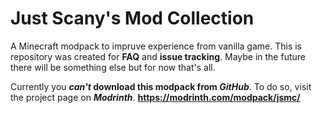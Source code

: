 # Just Scany's Mod Collection
A Minecraft modpack to impruve experience from vanilla game.
This is repository was created for **FAQ** and **issue tracking**.
Maybe in the future there will be something else but for now that's all.

Currently you **_can't_ download this modpack from _GitHub_**. To do so, visit the project page on ***Modrinth***. **https://modrinth.com/modpack/jsmc/**
